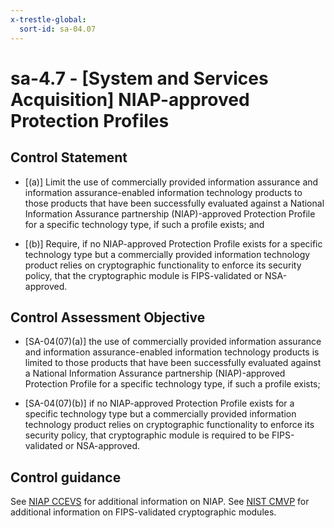 ```yaml
---
x-trestle-global:
  sort-id: sa-04.07
---
```


# sa-4.7 - \[System and Services Acquisition\] NIAP-approved Protection Profiles 

## Control Statement

- \[(a)\] Limit the use of commercially provided information assurance and information assurance-enabled information technology products to those products that have been successfully evaluated against a National Information Assurance partnership (NIAP)-approved Protection Profile for a specific technology type, if such a profile exists; and

- \[(b)\] Require, if no NIAP-approved Protection Profile exists for a specific technology type but a commercially provided information technology product relies on cryptographic functionality to enforce its security policy, that the cryptographic module is FIPS-validated or NSA-approved.

## Control Assessment Objective

- \[SA-04(07)(a)\] the use of commercially provided information assurance and information assurance-enabled information technology products is limited to those products that have been successfully evaluated against a National Information Assurance partnership (NIAP)-approved Protection Profile for a specific technology type, if such a profile exists;

- \[SA-04(07)(b)\] if no NIAP-approved Protection Profile exists for a specific technology type but a commercially provided information technology product relies on cryptographic functionality to enforce its security policy, that cryptographic module is required to be FIPS-validated or NSA-approved.

## Control guidance

See [NIAP CCEVS](#795aff72-3e6c-4b6b-a80a-b14d84b7f544) for additional information on NIAP. See [NIST CMVP](#1acdc775-aafb-4d11-9341-dc6a822e9d38) for additional information on FIPS-validated cryptographic modules.
